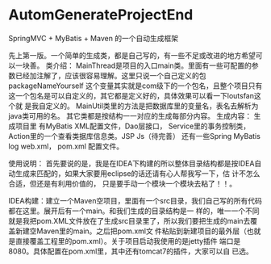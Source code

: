 # AutomGenerateProjectEnd
SpringMVC + MyBatis + Maven 的一个自动生成框架

先上第一版。一个简单的生成类，都是自己写的，有一些不足或改进的地方希望可以一块善。
类介绍：
MainThread是项目的入口main类。里面有一些可配置的参数已经加注解了，应该很容易理解。这里只说一个自己定义的包packageNameYourself
这个变量其实就是com级下的一个包名，且整个项目只有这一个包名是可以自定义的，其它都是定义好的，具体效果可以看一下loutsfan这个就
是我自定义的。
MainUtil类里的方法是把数据库里的变量名，表名去解析为java类可用的名。
其它类都是按结构一一对应的生成每部分内容。
生成内容：
生成项目里 有MyBatis  XML配置文件，Dao层接口， Service里的事务控制类， Action里的一个查看类据库信息类。JSP  Js（待完善）
还有一些Spring    MyBatis   log  web.xml， pom.xml 配置文件。

使用说明：
首先要说的是，我是在IDEA下构建的所以整体目录结构都是按IDEA自动生成来匹配的，如果大家要用eclipse的话还请有心人帮我写一下，估
计不怎么合适，但还是有利用价值的， 只是要手动一个模块一个模块去粘了！！。

IDEA构建：建立一个Maven空项目，里面有一个src目录，我们自己写的所有代码都在这里。展开后有一个main。和我们生成的目录结构是一
样的，唯一一个不同就是我把pom.XML文件放在了生成src目录里了，所以我们要把生成的main去覆盖新建空Maven里的main。之后把pom.xml文
件粘贴到新建项目的最外层（也就是直接覆盖工程里的pom.xml）。关于项目启动我使用的是jetty插件 端口是8080。具体配置在pom.xml里，其中还有tomcat7的插件，大家可以自
已选。
